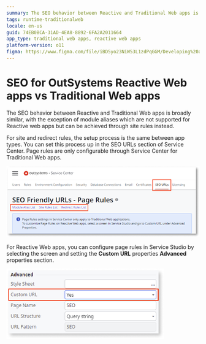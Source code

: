 ```yaml
---
summary: The SEO behavior between Reactive and Traditional Web apps is broadly similar, with the exception of module aliases which are not supported for Reactive web apps but can be achieved through site rules instead.
tags: runtime-traditionalweb
locale: en-us
guid: 74EB0BCA-31AD-4EA8-8892-6FA2A2011664
app_type: traditional web apps, reactive web apps
platform-version: o11
figma: https://www.figma.com/file/iBD5yo23NiW53L1zdPqGGM/Developing%20an%20Application?node-id=3328:27065
---
```


# SEO for OutSystems Reactive Web apps vs Traditional Web apps

The SEO behavior between Reactive and Traditional Web apps is broadly similar, with the exception of module aliases which are not supported for Reactive web apps but can be achieved through site rules instead.

For site and redirect rules, the setup process is the same between app types. You can set this process up in the SEO URLs section of Service Center. Page rules are only configurable through Service Center for Traditional Web apps. 

![Screenshot showing the SEO page rules configuration in the Service Center for Traditional Web apps](images/page-rules-sc.png "SEO Page Rules in Service Center")

For Reactive Web apps, you can configure page rules in Service Studio by selecting the screen and setting the **Custom URL** properties **Advanced** properties section.

![Screenshot of the Custom URL properties in Service Studio for configuring page rules in Reactive Web apps](images/custom-url-ss.png "Custom URL Configuration in Service Studio")
